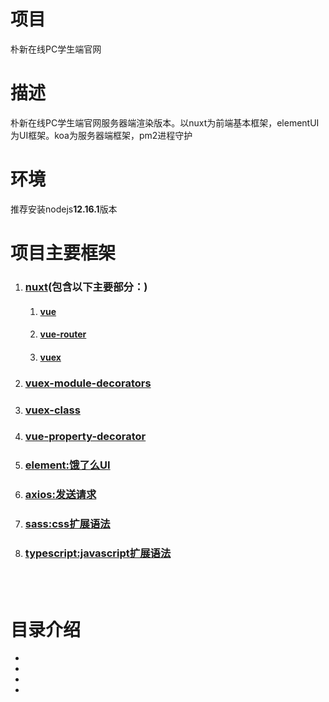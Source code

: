# 项目
朴新在线PC学生端官网

# 描述
朴新在线PC学生端官网服务器端渲染版本。以nuxt为前端基本框架，elementUI为UI框架。koa为服务器端框架，pm2进程守护

# 环境
推荐安装nodejs**12.16.1**版本

# 项目主要框架
1. ### [nuxt](https://zh.nuxtjs.org/guide/installation/)(包含以下主要部分：)
    1. #### [vue](https://cn.vuejs.org/v2/guide/index.html)
    1. #### [vue-router](https://router.vuejs.org/zh/)
    1. #### [vuex](https://vuex.vuejs.org/zh/guide/)

1. ### [vuex-module-decorators](https://github.com/championswimmer/vuex-module-decorators)

1. ### [vuex-class](https://github.com/ktsn/vuex-class)

1. ### [vue-property-decorator](https://github.com/kaorun343/vue-property-decorator)

1. ### [element:饿了么UI](http://element-cn.eleme.io/#/zh-CN/component/installation)

1. ### [axios:发送请求](https://github.com/axios/axios)

1. ### [sass:css扩展语法](https://www.sass.hk/docs/)

1. ### [typescript:javascript扩展语法](https://ts.xcatliu.com/)

<br>
<br>

# 目录介绍
- 
- 
- 
- 